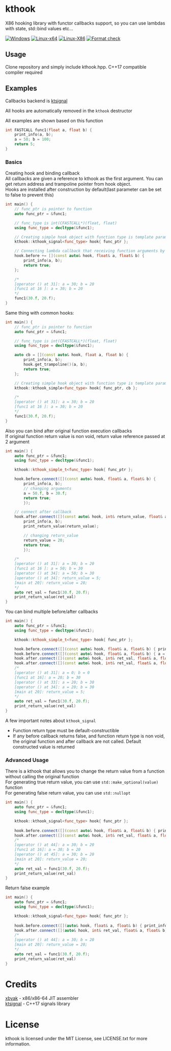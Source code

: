 # kthook

X86 hooking library with functor callbacks support, so you can use lambdas with state, std::bind values etc...

[![Windows](https://github.com/kin4stat/kthook/actions/workflows/windows-build.yml/badge.svg)](https://github.com/kin4stat/kthook/actions/workflows/windows-build.yml)
[![Linux-x64](https://github.com/kin4stat/kthook/actions/workflows/linux-x64.yml/badge.svg)](https://github.com/kin4stat/kthook/actions/workflows/linux-x64.yml)
[![Linux-X86](https://github.com/kin4stat/kthook/actions/workflows/linux-x86.yml/badge.svg)](https://github.com/kin4stat/kthook/actions/workflows/linux-x86.yml)
[![Format check](https://github.com/kin4stat/kthook/actions/workflows/format_check.yml/badge.svg)](https://github.com/kin4stat/kthook/actions/workflows/format_check.yml)
## Usage

Clone repository and simply include kthook.hpp. C++17 compatible compiler required

## Examples

Callbacks backend is [ktsignal](https://github.com/KiN4StAt/ktsignal)

All hooks are automatically removed in the `kthook` destructor

All examples are shown based on this function

```cpp
int FASTCALL func1(float a, float b) {
    print_info(a, b);
    a = 50; b = 100;
    return 5;
}
```

### Basics

Creating hook and binding callback \
All callbacks are given a reference to kthook as the first argument. You can get return address and trampoline pointer from hook object. \
Hooks are installed after construction by default(last parameter can be set to false to prevent this)

```cpp
int main() {
    // func_ptr is pointer to function
    auto func_ptr = &func1;

    // func_type is int(CFASTCALL*)(float, float)
    using func_type = decltype(&func1);

    // Creating simple hook object with function type is template parameter and function pointer in constructor
    kthook::kthook_signal<func_type> hook{ func_ptr };

    // Connecting lambda callback that receiving function arguments by references
    hook.before += [](const auto& hook, float& a, float& b) {
        print_info(a, b);
        return true;
    };

    /*
    [operator () at 31]: a = 30; b = 20
    [func1 at 16 ]: a = 30; b = 20
    */
    func1(30.f, 20.f);
}
```

Same thing with common hooks:
```cpp
int main() {
    // func_ptr is pointer to function
    auto func_ptr = &func1;

    // func_type is int(CFASTCALL*)(float, float)
    using func_type = decltype(&func1);

    auto cb = [](const auto& hook, float a, float b) {
        print_info(a, b);
        hook.get_trampoline()(a, b);
        return true;
    };

    // Creating simple hook object with function type is template parameter and function pointer in constructor
    kthook::kthook_simple<func_type> hook{ func_ptr, cb };

    /*
    [operator () at 31]: a = 30; b = 20
    [func1 at 16 ]: a = 30; b = 20
    */
    func1(30.f, 20.f);
}
```

Also you can bind after original function execution callbacks \
If original function return value is non void, return value reference passed at 2 argument

```cpp
int main() {
    auto func_ptr = &func1;
    using func_type = decltype(&func1);

    kthook::kthook_simple_t<func_type> hook{ func_ptr };

    hook.before.connect([](const auto& hook, float& a, float& b) { 
        print_info(a, b);
        // changing arguments
        a = 50.f, b = 30.f; 
        return true;
        });

    // connect after callback
    hook.after.connect([](const auto& hook, int& return_value, float& a, float& b) {
        print_info(a, b);
        print_return_value(return_value);

        // changing return_value
        return_value = 20;
        return true;
        });

    /*
    [operator () at 31]: a = 30; b = 20
    [func1 at 16 ]: a = 50; b = 30
    [operator () at 34]: a = 50; b = 30
    [operator () at 34]: return_value = 5;
    [main at 20]: return_value = 20;
    */
    auto ret_val = func1(30.f, 20.f);
    print_return_value(ret_val)
}
```

You can bind multiple before/after callbacks

```cpp
int main() {
    auto func_ptr = &func1;
    using func_type = decltype(&func1);

    kthook::kthook_simple_t<func_type> hook{ func_ptr };

    hook.before.connect([](const auto& hook, float& a, float& b) { print_info(a, b); return true; });
    hook.before.connect([](const auto& hook, float& a, float& b) { a = 20; b = 30; return true; });
    hook.after.connect([](const auto& hook, int& ret_val, float& a, float& b) { print_info(a, b); });
    hook.after.connect([](const auto& hook, int& ret_val, float& a, float& b) { print_info(a, b); });
    /*
    [operator () at 31]: a = 0; b = 0
    [func1 at 16]: a = 20; b = 30
    [operator () at 33]: a = 20; b = 30
    [operator () at 34]: a = 20; b = 30
    [main at 20]: return_value = 5;
    */
    auto ret_val = func1(30.f, 20.f);
    print_return_value(ret_val)
}
```

A few important notes about `kthook_signal`
- Function return type must be default-constructible
- If any before callback returns false, and function return type is non void, the original function and after callback are not called. Default constructed value is returned

### Advanced Usage

There is a kthook that allows you to change the return value from a function without calling the original function \
For generating true return value, you can use `std::make_optional(value)` function \
For generating false return value, you can use `std::nullopt`

```cpp
int main() {
    auto func_ptr = &func1;
    using func_type = decltype(&func1);

    kthook::kthook_signal<func_type> hook{ func_ptr };
    
    hook.before.connect([](const auto& hook, float& a, float& b) { print_info(a, b); return std::nullopt; });
    hook.after.connect([](const auto& hook, int& ret_val, float& a, float& b) { ret_val = 20; print_info(a, b); });
    /*
    [operator () at 44]: a = 30; b = 20
    [func1 at 16]: a = 30; b = 20
    [operator () at 45]: a = 30; b = 20
    [main at 20]: return_value = 20;
    */
    auto ret_val = func1(30.f, 20.f);
    print_return_value(ret_val)
}
```

Return false example

```cpp
int main() {
    auto func_ptr = &func1;
    using func_type = decltype(&func1);

    kthook::kthook_signal<func_type> hook{ func_ptr };
    
    hook.before.connect([](auto& hook, float& a, float& b) { print_info(a, b); return std::make_optional(20); });
    hook.after.connect([](auto& hook, int& ret_val, float& a, float& b) { ret_val = 20; print_info(a, b); });
    /*
    [operator () at 44]: a = 30; b = 20
    [main at 20]: return_value = 20;
    */
    auto ret_val = func1(30.f, 20.f);
    print_return_value(ret_val)
}
```

# Credits

[xbyak](https://github.com/herumi/xbyak) - x86/x86-64 JIT assembler \
[ktsignal](https://github.com/KiN4StAt/ktsignal) - C++17 signals library
# License

kthook is licensed under the MIT License, see LICENSE.txt for more information.
